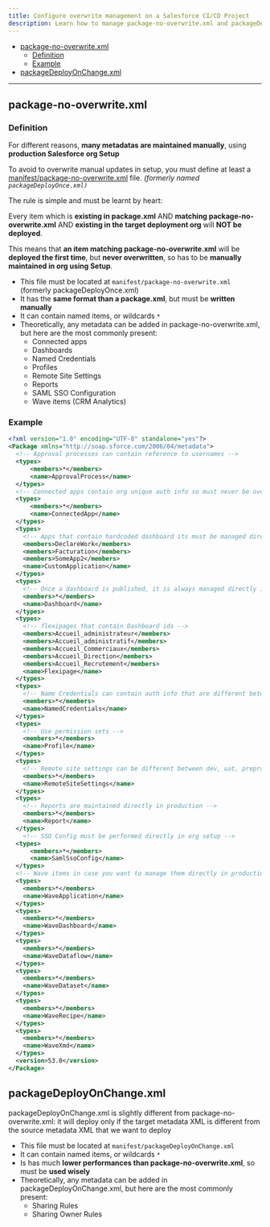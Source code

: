 ```yaml
---
title: Configure overwrite management on a Salesforce CI/CD Project
description: Learn how to manage package-no-overwrite.xml and packageDeployOnChange.xml
---
```

<!-- markdownlint-disable MD013 -->

- [package-no-overwrite.xml](#packagenooverwritexml)
  - [Definition](#definition)
  - [Example](#example)
- [packageDeployOnChange.xml](#packagedeployonchangexml)

___

## package-no-overwrite.xml

### Definition

For different reasons, **many metadatas are maintained manually**, using **production Salesforce org Setup**

To avoid to overwrite manual updates in setup, you must define at least a [manifest/package-no-overwrite.xml](#package-no-overwritexml) file. _(formerly named `packageDeployOnce.xml)`_

The rule is simple and must be learnt by heart:

Every item which is **existing in package.xml** AND **matching package-no-overwrite.xml** AND **existing in the target deployment org** will **NOT be deployed**.

This means that **an item matching package-no-overwrite.xml** will be **deployed the first time**, but **never overwritten**, so has to be **manually maintained in org using Setup**.

- This file must be located at `manifest/package-no-overwrite.xml` (formerly packageDeployOnce.xml)
- It has the **same format than a package.xml**, but must be **written manually**
- It can contain named items, or wildcards `*`
- Theoretically, any metadata can be added in package-no-overwrite.xml, but here are the most commonly present:
  - Connected apps
  - Dashboards
  - Named Credentials
  - Profiles
  - Remote Site Settings
  - Reports
  - SAML SSO Configuration
  - Wave items (CRM Analytics)

### Example

```xml
<?xml version="1.0" encoding="UTF-8" standalone="yes"?>
<Package xmlns="http://soap.sforce.com/2006/04/metadata">
  <!-- Approval processes can contain reference to usernames -->
  <types>
      <members>*</members>
      <name>ApprovalProcess</name>
  </types>
  <!-- Connected apps contain org unique auth info so must never be overwritten -->
  <types>
      <members>*</members>
      <name>ConnectedApp</name>
  </types>
  <types>
    <!-- Apps that contain hardcoded dashboard its must be managed directly in production -->
    <members>DeclareWork</members>
    <members>Facturation</members>
    <members>SomeApp2</members>
    <name>CustomApplication</name>
  </types>
  <types>
    <!-- Once a dashboard is published, it is always managed directly in production -->
    <members>*</members>
    <name>Dashboard</name>
  </types>
  <types>
    <!-- flexipages that contain Dashboard ids -->
    <members>Accueil_administrateur</members> 
    <members>Accueil_administratif</members>
    <members>Accueil_Commerciaux</members>
    <members>Accueil_Direction</members>
    <members>Accueil_Recrutement</members>
    <name>Flexipage</name>
  </types> 
  <types>
    <!-- Name Credentials can contain auth info that are different between dev, uat, preprod and prod: let's not overwrite them ! -->
    <members>*</members>
    <name>NamedCredentials</name>
  </types>  
  <types>
    <!-- Use permission sets -->
    <members>*</members>
    <name>Profile</name>
  </types>
  <types>
    <!-- Remote site settings can be different between dev, uat, preprod and prod: let's not overwrite them ! -->
    <members>*</members>
    <name>RemoteSiteSettings</name>
  </types>  
  <types>
    <!-- Reports are maintained directly in production -->
    <members>*</members>
    <name>Report</name>
  </types>
    <!-- SSO Config must be performed directly in org setup -->  
  <types>
      <members>*</members>
      <name>SamlSsoConfig</name>
  </types>
  <!-- Wave items in case you want to manage them directly in production -->
  <types>
    <members>*</members>
    <name>WaveApplication</name>
  </types>
  <types>
    <members>*</members>
    <name>WaveDashboard</name>
  </types>
  <types>
    <members>*</members>
    <name>WaveDataflow</name>
  </types>
  <types>
    <members>*</members>
    <name>WaveDataset</name>
  </types>
  <types>
    <members>*</members>
    <name>WaveRecipe</name>
  </types>
  <types>
    <members>*</members>
    <name>WaveXmd</name>
  </types>
  <version>53.0</version>
</Package>
```

## packageDeployOnChange.xml

packageDeployOnChange.xml is slightly different from package-no-overwrite.xml: it will deploy only if the target metadata XML is different from the source metadata XML that we want to deploy

- This file must be located at `manifest/packageDeployOnChange.xml`
- It can contain named items, or wildcards `*`
- Is has much **lower performances than package-no-overwrite.xml**, so must be **used wisely**
- Theoretically, any metadata can be added in packageDeployOnChange.xml, but here are the most commonly present:
  - Sharing Rules
  - Sharing Owner Rules
